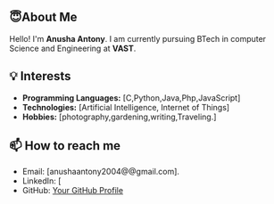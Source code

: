 ## 😇About Me

Hello! I'm **Anusha Antony**. 
I am currently pursuing BTech in computer Science and Engineering at **VAST**.

## 💡 Interests
- **Programming Languages:** [C,Python,Java,Php,JavaScript]
- **Technologies:** [Artificial Intelligence, Internet of Things]
- **Hobbies:** [photography,gardening,writing,Traveling.]

## 📫 How to reach me
- Email: [anushaantony2004@@gmail.com].
- LinkedIn: [
- GitHub: [Your GitHub Profile](https://github.com/your-profile)
